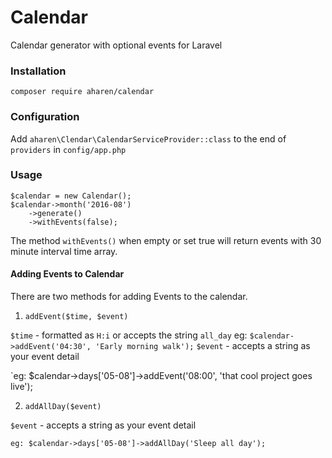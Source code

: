 # Calendar
Calendar generator with optional events for Laravel

### Installation

`composer require aharen/calendar`

### Configuration

Add `aharen\Clendar\CalendarServiceProvider::class` to the end of `providers` in `config/app.php`

### Usage

	$calendar = new Calendar();
	$calendar->month('2016-08')
	    ->generate()
	    ->withEvents(false);

The method `withEvents()` when empty or set true will return events with 30 minute interval time array. 

#### Adding Events to Calendar

There are two methods for adding Events to the calendar.

1. `addEvent($time, $event)`

`$time` - formatted as `H:i` or accepts the string `all_day` eg: `$calendar->addEvent('04:30', 'Early morning walk');`
`$event` - accepts a string as your event detail

`eg: $calendar->days['05-08']->addEvent('08:00', 'that cool project goes live');

2. `addAllDay($event)`

`$event` - accepts a string as your event detail

`eg: $calendar->days['05-08']->addAllDay('Sleep all day');`


